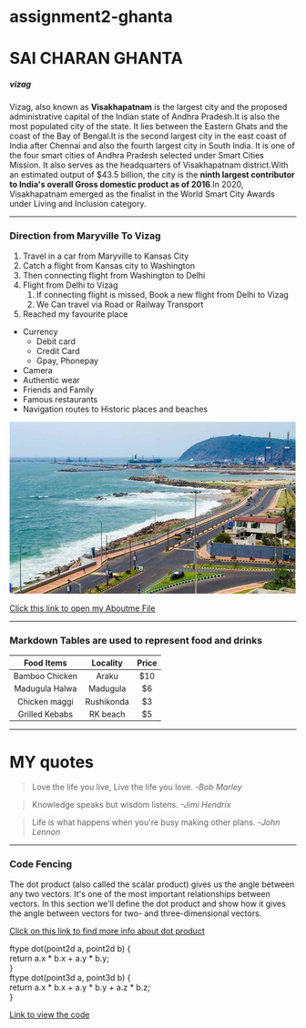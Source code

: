 # assignment2-ghanta
# SAI CHARAN GHANTA
##### vizag

Vizag, also known as **Visakhapatnam** is the largest city and the proposed administrative capital of the Indian state of Andhra Pradesh.It is also the most populated city of the state. It lies between the Eastern Ghats and the coast of the Bay of Bengal.It is the second largest city in the east coast of India after Chennai and also the fourth largest city in South India. It is one of the four smart cities of Andhra Pradesh selected under Smart Cities Mission.
It also serves as the headquarters of Visakhapatnam district.With an estimated output of $43.5 billion, the city is the **ninth largest contributor to India's overall Gross domestic product as of 2016**.In 2020, Visakhapatnam emerged as the finalist in the World Smart City Awards under Living and Inclusion category.

***

### Direction from Maryville To Vizag

1. Travel in a car from Maryville to Kansas City
2. Catch a flight from Kansas city to Washington
3. Then connecting flight from Washington to Delhi
4. Flight from Delhi to Vizag
    1. If connecting flight is missed, Book a new flight from Delhi to Vizag 
    2. We Can travel via Road or Railway Transport
5. Reached my favourite place

- Currency
    - Debit card
    - Credit Card
    - Gpay, Phonepay
- Camera
- Authentic wear
- Friends and Family
- Famous restaurants
- Navigation routes to Historic places and beaches

![Image](vizag.jpg)

[Click this link to open my Aboutme File](https://github.com/CharanGhanta/assignment2-ghanta/blob/a131eab0e013c87dceaf6b93e65fc7839e228c0d/AboutMe.md)



***

### Markdown Tables are used to represent food and drinks

| Food Items | Locality | Price |  
| :---: | :---: | :---: |  
| Bamboo Chicken | Araku | $10 |  
| Madugula Halwa | Madugula | $6 |  
| Chicken maggi | Rushikonda | $3 |  
| Grilled Kebabs | RK beach | $5 |  

***

# MY quotes

> Love the life you live, Live the life you love. -*Bob Marley*

> Knowledge speaks but wisdom listens. *-Jimi Hendrix*

> Life is what happens when you're busy making other plans. -*John Lennon*

***

### Code Fencing

The dot product (also called the scalar product) gives us the angle between any two vectors. It's one of the most important relationships between vectors. In this section we'll define the dot product and show how it gives the angle between vectors for two- and three-dimensional vectors.

[Click on this link to find more info about dot product](https://xaktly.com/DotProduct.html)


ftype dot(point2d a, point2d b) {  
    return a.x * b.x + a.y * b.y;  
}  
ftype dot(point3d a, point3d b) {  
    return a.x * b.x + a.y * b.y + a.z * b.z;  
}  



[Link to view the code](https://cp-algorithms.com/geometry/basic-geometry.html)



